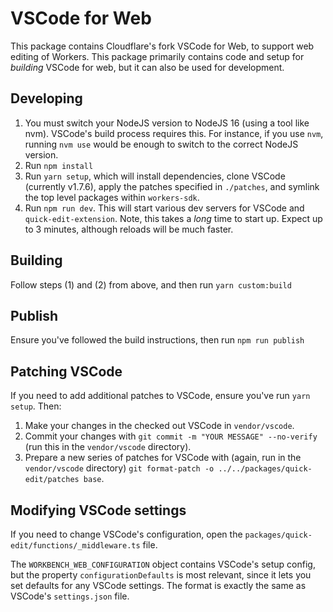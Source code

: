 # VSCode for Web

This package contains Cloudflare's fork VSCode for Web, to support web editing of Workers. This package primarily contains code and setup for _building_ VSCode for web, but it can also be used for development.

## Developing

1. You must switch your NodeJS version to NodeJS 16 (using a tool like nvm). VSCode's build process requires this. For instance, if you use `nvm`, running `nvm use` would be enough to switch to the correct NodeJS version.
2. Run `npm install`
3. Run `yarn setup`, which will install dependencies, clone VSCode (currently v1.7.6), apply the patches specified in `./patches`, and symlink the top level packages within `workers-sdk`.
4. Run `npm run dev`. This will start various dev servers for VSCode and `quick-edit-extension`. Note, this takes a _long_ time to start up. Expect up to 3 minutes, although reloads will be much faster.

## Building

Follow steps (1) and (2) from above, and then run `yarn custom:build`

## Publish

Ensure you've followed the build instructions, then run `npm run publish`

## Patching VSCode

If you need to add additional patches to VSCode, ensure you've run `yarn setup`. Then:

1. Make your changes in the checked out VSCode in `vendor/vscode`.
2. Commit your changes with `git commit -m "YOUR MESSAGE" --no-verify` (run this in the `vendor/vscode` directory).
3. Prepare a new series of patches for VSCode with (again, run in the `vendor/vscode` directory) `git format-patch -o ../../packages/quick-edit/patches base`.

## Modifying VSCode settings

If you need to change VSCode's configuration, open the `packages/quick-edit/functions/_middleware.ts` file.

The `WORKBENCH_WEB_CONFIGURATION` object contains VSCode's setup config, but the property `configurationDefaults` is most relevant, since it lets you set defaults for any VSCode settings. The format is exactly the same as VSCode's `settings.json` file.
